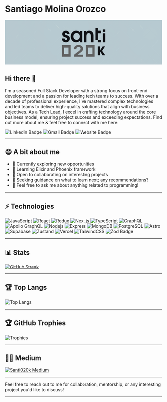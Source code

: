 # Santiago Molina Orozco

<img src="./banner-logo.jpg" alt="Santi020k Banner" />

## Hi there 👋

I'm a seasoned Full Stack Developer with a strong focus on front-end development and a passion for leading tech teams to success. With over a decade of professional experience, I've mastered complex technologies and led teams to deliver high-quality solutions that align with business objectives. As a Tech Lead, I excel in crafting technology around the core business model, ensuring project success and exceeding expectations. Find out more about me & feel free to connect with me here:

[![Linkedin Badge](https://img.shields.io/badge/-Santiago_Molina-black?style=for-the-badge&logo=Linkedin&logoColor=white&link=https://www.linkedin.com/in/santi020k/)](https://www.linkedin.com/in/santi020k/)
[![Gmail Badge](https://img.shields.io/badge/-info@santi020k.me-black?style=for-the-badge&logo=Gmail&logoColor=white&link=mailto:info@santi020k.me)](mailto:info@santi020k.me)
[![Website Badge](https://img.shields.io/badge/-santi020k.me-black?style=for-the-badge&logo=Google-Chrome&logoColor=white&link=https://santi020k.me/)](https://santi020k.me/)

---

## 😄 A bit about me

- 🔭 Currently exploring new opportunities
- 🌱 Learning Elixir and Phoenix framework
- 👯 Open to collaborating on interesting projects
- 🤔 Seeking guidance on what to learn next; any recommendations?
- 💬 Feel free to ask me about anything related to programming!

---

## ⚡ Technologies

![JavaScript](https://img.shields.io/badge/-JavaScript-black?style=for-the-badge&logo=javascript)
![React](https://img.shields.io/badge/-React-black?style=for-the-badge&logo=react)
![Redux](https://img.shields.io/badge/-Redux-black?style=for-the-badge&logo=redux)
![Next.js](https://img.shields.io/badge/-Next.js-black?style=for-the-badge&logo=next.js)
![TypeScript](https://img.shields.io/badge/-TypeScript-black?style=for-the-badge&logo=typescript&logoColor=white)
![GraphQL](https://img.shields.io/badge/-GraphQL-black?style=for-the-badge&logo=graphql)
![Apollo GraphQL](https://img.shields.io/badge/-Apollo%20GraphQL-black?style=for-the-badge&logo=apollo-graphql)
![Nodejs](https://img.shields.io/badge/-Nodejs-black?style=for-the-badge&logo=Node.js)
![Express](https://img.shields.io/badge/-Express-black?style=for-the-badge&logo=express)
![MongoDB](https://img.shields.io/badge/-MongoDB-black?style=for-the-badge&logo=mongodb)
![PostgreSQL](https://img.shields.io/badge/-PostgreSQL-black?style=for-the-badge&logo=postgresql&logoColor=white)
![Astro](https://img.shields.io/badge/Astro-0C1222?style=for-the-badge&logo=astro&logoColor=FDFDFE)
![Supabase](https://img.shields.io/badge/Supabase-black?style=for-the-badge&logo=supabase&logoColor=white)
![Zustand](https://img.shields.io/badge/zustand-%2320232a.svg?style=for-the-badge&logo=react&logoColor=%2361DAFB)
![Vercel](https://img.shields.io/badge/vercel-%23000000.svg?style=for-the-badge&logo=vercel&logoColor=white)
![TailwindCSS](https://img.shields.io/badge/tailwindcss-black.svg?style=for-the-badge&logo=tailwind-css&logoColor=white)
![Zod Badge](https://img.shields.io/badge/Zod-black?style=for-the-badge&logo=zod&logoColor=white)

---

## 📊 Stats

[![GitHub Streak](https://streak-stats.demolab.com?user=santi020k)](https://git.io/streak-stats)

---

## 🏆 Top Langs

![Top Langs](https://github-readme-stats.vercel.app/api/top-langs/?username=santi020k&hide=TeX&layout=compact)

---

## 🏆 GitHub Trophies

![Trophies](https://github-profile-trophy.vercel.app/?username=santi020k&theme=discord&no-frame=true&no-bg=false&margin-w=4)

---

## ✍🏼 Medium

[![Santi020k Medium](https://github-readme-medium.vercel.app/?username=santi020k)](https://medium.com/@santi020k)

---

Feel free to reach out to me for collaboration, mentorship, or any interesting project you'd like to discuss!

---
